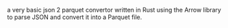 a very basic json 2 parquet convertor written in Rust using the Arrow library to parse JSON and convert it into a Parquet file.


